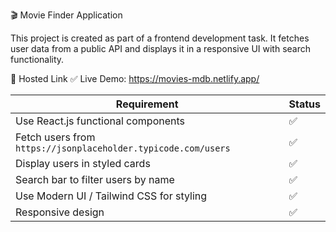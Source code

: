 🎬 Movie Finder Application

This project is created as part of a frontend development task.
It fetches user data from a public API and displays it in a responsive UI with search functionality.


🔗 Hosted Link
✅ Live Demo: https://movies-mdb.netlify.app/


| Requirement                                                   | Status |
| ------------------------------------------------------------- | ------ |
| Use React.js functional components                            | ✅      |
| Fetch users from `https://jsonplaceholder.typicode.com/users` | ✅      |
| Display users in styled cards                                 | ✅      |
| Search bar to filter users by name                            | ✅      |
| Use Modern UI / Tailwind CSS for styling                      | ✅      |
| Responsive design                                             | ✅      |

